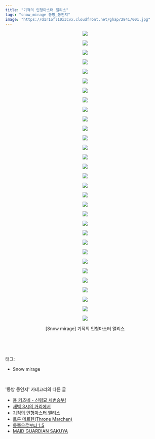 ```yaml
---
title: "기적의 인형마스터 앨리스"
tags: "snow_mirage 동방_동인지"
image: "https://d1r1ofl10x3cvx.cloudfront.net/ghap/2841/001.jpg"
---
```

<div class="article">
<p style="text-align: center; clear: none; float: none;"><img src="{{ site.imgserver7 }}/ghap/2841/001.jpg"/></p>
<p style="text-align: center; clear: none; float: none;"><img src="{{ site.imgserver7 }}/ghap/2841/002.jpg"/></p>
<p style="text-align: center; clear: none; float: none;"><img src="{{ site.imgserver7 }}/ghap/2841/003.jpg"/></p>
<p style="text-align: center; clear: none; float: none;"><img src="{{ site.imgserver7 }}/ghap/2841/004.jpg"/></p>
<p style="text-align: center; clear: none; float: none;"><img src="{{ site.imgserver7 }}/ghap/2841/005.jpg"/></p>
<p style="text-align: center; clear: none; float: none;"><img src="{{ site.imgserver7 }}/ghap/2841/006.jpg"/></p>
<p style="text-align: center; clear: none; float: none;"><img src="{{ site.imgserver7 }}/ghap/2841/007.jpg"/></p>
<p style="text-align: center; clear: none; float: none;"><img src="{{ site.imgserver7 }}/ghap/2841/008.jpg"/></p>
<p style="text-align: center; clear: none; float: none;"><img src="{{ site.imgserver7 }}/ghap/2841/009.jpg"/></p>
<p style="text-align: center; clear: none; float: none;"><img src="{{ site.imgserver7 }}/ghap/2841/010.jpg"/></p>
<p style="text-align: center; clear: none; float: none;"><img src="{{ site.imgserver7 }}/ghap/2841/011.jpg"/></p>
<p style="text-align: center; clear: none; float: none;"><img src="{{ site.imgserver7 }}/ghap/2841/012.jpg"/></p>
<p style="text-align: center; clear: none; float: none;"><img src="{{ site.imgserver7 }}/ghap/2841/013.jpg"/></p>
<p style="text-align: center; clear: none; float: none;"><img src="{{ site.imgserver7 }}/ghap/2841/014.jpg"/></p>
<p style="text-align: center; clear: none; float: none;"><img src="{{ site.imgserver7 }}/ghap/2841/015.jpg"/></p>
<p style="text-align: center; clear: none; float: none;"><img src="{{ site.imgserver7 }}/ghap/2841/016.jpg"/></p>
<p style="text-align: center; clear: none; float: none;"><img src="{{ site.imgserver7 }}/ghap/2841/017.jpg"/></p>
<p style="text-align: center; clear: none; float: none;"><img src="{{ site.imgserver7 }}/ghap/2841/018.jpg"/></p>
<p style="text-align: center; clear: none; float: none;"><img src="{{ site.imgserver7 }}/ghap/2841/019.jpg"/></p>
<p style="text-align: center; clear: none; float: none;"><img src="{{ site.imgserver7 }}/ghap/2841/020.jpg"/></p>
<p style="text-align: center; clear: none; float: none;"><img src="{{ site.imgserver7 }}/ghap/2841/021.jpg"/></p>
<p style="text-align: center; clear: none; float: none;"><img src="{{ site.imgserver7 }}/ghap/2841/022.jpg"/></p>
<p style="text-align: center; clear: none; float: none;"><img src="{{ site.imgserver7 }}/ghap/2841/023.jpg"/></p>
<p style="text-align: center; clear: none; float: none;"><img src="{{ site.imgserver7 }}/ghap/2841/024.jpg"/></p>
<p style="text-align: center; clear: none; float: none;"><img src="{{ site.imgserver7 }}/ghap/2841/025.jpg"/></p>
<p style="text-align: center; clear: none; float: none;"><img src="{{ site.imgserver7 }}/ghap/2841/026.jpg"/></p>
<p style="text-align: center; clear: none; float: none;"><img src="{{ site.imgserver7 }}/ghap/2841/027.jpg"/></p>
<p style="text-align: center; clear: none; float: none;"><img src="{{ site.imgserver7 }}/ghap/2841/028.jpg"/></p>
<p style="text-align: center; clear: none; float: none;"><img src="{{ site.imgserver7 }}/ghap/2841/029.jpg"/></p>
<p style="text-align: center; clear: none; float: none;"><img src="{{ site.imgserver7 }}/ghap/2841/030.jpg"/></p>
<p style="text-align: center; clear: none; float: none;"><img src="{{ site.imgserver7 }}/ghap/2841/031.jpg"/></p>
<p style="text-align: center; clear: none; float: none;">[Snow mirage] 기적의 인형마스터 앨리스</p>
<p><br/></p>
</div><br/>
<div class="tagTrail">
<p>태그: </p>
<ul>
<li>Snow mirage</li>
</ul>
</div><br/>
<div class="another">
<p>'동방 동인지' 카테고리의 다른 글</p>
<ul>
<li><a href="/ghap_2843">묭 키츠네 - 신령묘 세번승부!</a></li>
<li><a href="/ghap_2842">새벽 3시의 거리에서</a></li>
<li><a href="/ghap_2841">기적의 인형마스터 앨리스</a></li>
<li><a href="/ghap_2840">트론 메르헨(Throne Marchen)</a></li>
<li><a href="/ghap_2839">동쪽으로부터 1.5</a></li>
<li><a href="/ghap_2838">MAID GUARDIAN SAKUYA</a></li>
</ul>
</div><br/>
<div class="cb_module cb_fluid">
<div class="cb_wrt cb_profile">
</div><!-- commentList close -->
</div><br/>
